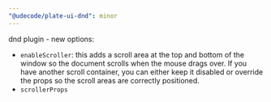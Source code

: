 ```yaml
---
"@udecode/plate-ui-dnd": minor
---
```


dnd plugin - new options:
- `enableScroller`: this adds a scroll area at the top and bottom of the window so the document scrolls when the mouse drags over. If you have another scroll container, you can either keep it disabled or override the props so the scroll areas are correctly positioned.
- `scrollerProps`
